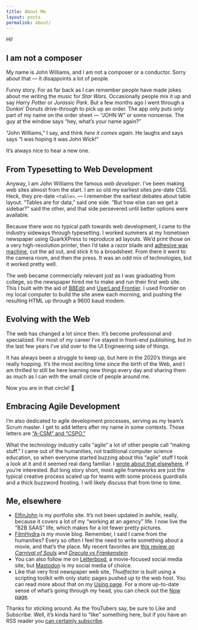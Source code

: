```yaml
---
title: About Me
layout: posts
permalink: about/
---
```


Hi!

## I am not a composer

My name is John Williams, and I am not a composer or a conductor. Sorry about that — it disappoints a lot of people.

Funny story. For as far back as I can remember people have made jokes about me writing the music for _Star Wars_. Occasionally people mix it up and say _Harry Potter_ or _Jurassic Park_. But a few months ago I went through a Dunkin’ Donuts drive-through to pick up an order. The app only puts only part of my name on the order sheet — “JOHN W” or some nonsense. The guy at the window says “hey, what’s your name again?”

“John Williams,” I say, and think _here it comes again_. He laughs and says says “I was hoping it was John Wick!”

It’s always nice to hear a new one.

## From Typesetting to Web Development

Anyway, I am John Williams the famous _web developer_. I’ve been making web sites almost from the start. I am so old my earliest sites pre-date CSS. Heck, they pre-date `<table>`.  — I remember the earliest debates about table layout. “Tables are for data,” said one side. “But how else can we get a sidebar?” said the other, and that side persevered until better options were available.

Because there _was_ no typical path towards web development, I came to the industry sideways through typesetting. I worked summers at my hometown newspaper using QuarkXPress to reproduce ad layouts. We’d print those on a very high-resolution printer, then I’d take a razor blade and [adhesive wax machine](https://www.forgottenartsupplies.com/?what=artifacts&image_id=46&cat=53), cut the ad out, and stick it to a broadsheet. From there it went to the camera room, and then the press. It was an odd mix of technologies, but it worked pretty well.

The web became commercially relevant just as I was graduating from college, so the newspaper hired me to make and run their first web site. This I built with the aid of [BBEdit](https://www.barebones.com/products/bbedit/) and [UserLand Frontier](https://en.wikipedia.org/wiki/UserLand_Software). I used Frontier on my local computer to build the site anew each morning, and pushing the resulting HTML up through a 9600 baud modem.

## Evolving with the Web

The web has changed a lot since then. It’s become professional and specialized. For most of my career I’ve stayed in front-end publishing, but in the last few years I’ve slid over to the UI Engineering side of things.

It has always been a struggle to keep up, but here in the 2020’s things are really hopping. It’s the most exciting time since the birth of the Web, and I am thrilled to still be here learning new things every day and sharing them as much as I can with the small circle of people around me.

Now you are in that circle! 🎉

## Embracing Agile Development

I’m also dedicated to agile development processes, serving as my team’s Scrum master. I get to add letters after my name in some contexts. Those letters are [“A-CSM” and “CSPO.”](https://www.scrumalliance.org/community/profile/jwilliams194)

What the technology industry calls “agile” a lot of other people call “making stuff.” I came out of the humanities, not traditional computer science education, so when everyone started buzzing about this “agile” stuff I took a look at it and it seemed real dang familiar. I [wrote about that elsewhere](https://www.elfinjohn.com/2019/05/what-studying-the-humanities-taught-me-about-software-development/), if you’re interested. But long story short, most agile frameworks are just the typical creative process scaled up for teams with some process guardrails and a thick buzzword frosting. I will likely discuss that from time to time.

## Me, elsewhere

* [ElfinJohn](https://elfinjohn.com) is my portfolio site. It’s not been updated in awhile, really, because it covers a lot of my “working at an agency” life. I now live the “B2B SAAS” life, which makes for a lot fewer pretty pictures.
* [FilmHydra](https://www.filmhydra.com) is my movie blog. Remember, I said I came from the humanities? Every so often I feel the need to write something about a movie, and that’s the place. My recent favorites are [this review on _Carnival of Souls_](https://www.filmhydra.com/movies/1960/carnival-of-souls/) and [_Dracula vs Frankenstein_](https://www.filmhydra.com/movies/1970/dracula-vs-frankenstein/)
* You can also follow me on [Letterboxd](https://letterboxd.com/thudfactor/), a movie-focused social media site, but [Mastodon](https://horrorhub.club/@thudfactor) is my social media of choice.
* Like that very first newspaper web site, _Thudfactor_ is built using a scripting toolkit with only static pages pushed up to the web host. You can read more about that on my [Using page](/using). For a more up-to-date sense of what’s going through my head, you can check out the [Now page](/now).

Thanks for sticking around. As the YouTubers say, be sure to Like and Subscribe. Well, it’s kinda hard to “like” something here, but if you have an RSS reader you [can certainly subscribe](/feed.xml).

